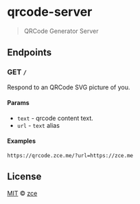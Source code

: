 # qrcode-server

> QRCode Generator Server

## Endpoints

### GET `/`

Respond to an QRCode SVG picture of you.

#### Params

- `text` - qrcode content text.
- `url` - `text` alias

#### Examples

`https://qrcode.zce.me/?url=https://zce.me`

## License

[MIT](LICENSE) &copy; [zce](https://zce.me)
